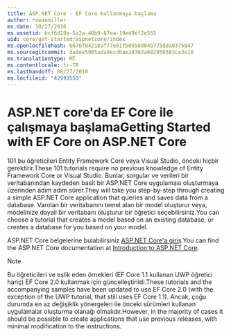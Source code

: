 ```yaml
---
title: ASP.NET Core - EF Core kullanmaya başlama
author: rowanmiller
ms.date: 10/27/2016
ms.assetid: bcf6d28a-5a2a-40b9-87ea-19ed9ef2e555
uid: core/get-started/aspnetcore/index
ms.openlocfilehash: b676f84218af77e51fb0558d04b775dda0375847
ms.sourcegitcommit: dadee5905ada9ecdbae28363a682950383ce3e10
ms.translationtype: MT
ms.contentlocale: tr-TR
ms.lasthandoff: 08/27/2018
ms.locfileid: "42993553"
---
```

# <a name="getting-started-with-ef-core-on-aspnet-core"></a><span data-ttu-id="e6f11-102">ASP.NET core'da EF Core ile çalışmaya başlama</span><span class="sxs-lookup"><span data-stu-id="e6f11-102">Getting Started with EF Core on ASP.NET Core</span></span>

<span data-ttu-id="e6f11-103">101 bu öğreticileri Entity Framework Core veya Visual Studio, önceki hiçbir gerektirir.</span><span class="sxs-lookup"><span data-stu-id="e6f11-103">These 101 tutorials require no previous knowledge of Entity Framework Core or Visual Studio.</span></span> <span data-ttu-id="e6f11-104">Bunlar, sorgular ve verileri bir veritabanından kaydeden basit bir ASP.NET Core uygulaması oluşturmaya üzerinden adım adım sürer.</span><span class="sxs-lookup"><span data-stu-id="e6f11-104">They will take you step-by-step through creating a simple ASP.NET Core application that queries and saves data from a database.</span></span> <span data-ttu-id="e6f11-105">Varolan bir veritabanını temel alan bir model oluşturur veya, modelinize dayalı bir veritabanı oluşturur bir öğretici seçebilirsiniz.</span><span class="sxs-lookup"><span data-stu-id="e6f11-105">You can choose a tutorial that creates a model based on an existing database, or creates a database for you based on your model.</span></span>

<span data-ttu-id="e6f11-106">ASP.NET Core belgelerine bulabilirsiniz [ASP.NET Core'a giriş](/aspnet/core/).</span><span class="sxs-lookup"><span data-stu-id="e6f11-106">You can find the ASP.NET Core documentation at [Introduction to ASP.NET Core](/aspnet/core/).</span></span>

> [!NOTE]  
> <span data-ttu-id="e6f11-107">Bu öğreticileri ve eşlik eden örnekleri (EF Core 1.1 kullanan UWP öğretici hariç) EF Core 2.0 kullanmak için güncelleştirildi.</span><span class="sxs-lookup"><span data-stu-id="e6f11-107">These tutorials and the accompanying samples have been updated to use EF Core 2.0 (with the exception of the UWP tutorial, that still uses EF Core 1.1).</span></span> <span data-ttu-id="e6f11-108">Ancak, çoğu durumda en az değişiklik yönergeleri ile önceki sürümleri kullanan uygulamalar oluşturma olanağı olmalıdır.</span><span class="sxs-lookup"><span data-stu-id="e6f11-108">However, in the majority of cases it should be possible to create applications that use previous releases, with minimal modification to the instructions.</span></span>
